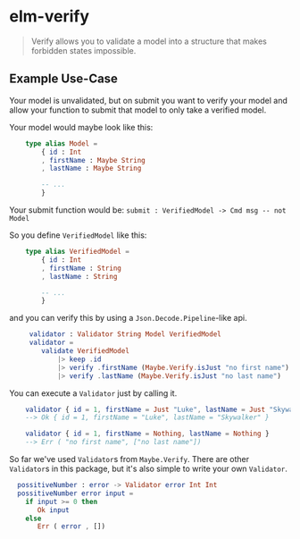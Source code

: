 # elm-verify

> Verify allows you to validate a model into a structure that makes forbidden states impossible.

## Example Use-Case

Your model is unvalidated, but on submit you want to verify your model and allow your function to submit that model to only take a verified model.

Your model would maybe look like this:

```elm
    type alias Model =
        { id : Int
        , firstName : Maybe String
        , lastName : Maybe String

        -- ...
        }
```

Your submit function would be: `submit : VerifiedModel -> Cmd msg -- not Model`

So you define `VerifiedModel` like this:

```elm
    type alias VerifiedModel =
        { id : Int
        , firstName : String
        , lastName : String

        -- ...
        }
```

and you can verify this by using a `Json.Decode.Pipeline`-like api.

```elm
     validator : Validator String Model VerifiedModel
     validator =
        validate VerifiedModel
            |> keep .id
            |> verify .firstName (Maybe.Verify.isJust "no first name")
            |> verify .lastName (Maybe.Verify.isJust "no last name")
```

You can execute a `Validator` just by calling it.

```elm
    validator { id = 1, firstName = Just "Luke", lastName = Just "Skywalker" }
    --> Ok { id = 1, firstName = "Luke", lastName = "Skywalker" }

    validator { id = 1, firstName = Nothing, lastName = Nothing }
    --> Err ( "no first name", ["no last name"])
```

So far we've used `Validator`s from `Maybe.Verify`. There are other `Validator`s in this package, but it's also simple to write your own `Validator`.

```elm
  possitiveNumber : error -> Validator error Int Int
  possitiveNumber error input =
    if input >= 0 then
       Ok input
    else
       Err ( error , [])
```
